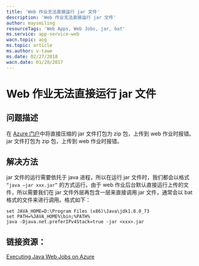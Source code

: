 ```yaml
---
title: 'Web 作业无法直接运行 jar 文件'
description: 'Web 作业无法直接运行 jar 文件'
author: maysmiling
resourceTags: 'Web Apps, Web Jobs, jar, bat'
ms.service: app-service-web
wacn.topic: aog
ms.topic: article
ms.author: v-tawe
ms.date: 02/27/2018
wacn.date: 01/20/2017
---
```


# Web 作业无法直接运行 jar 文件

## **问题描述**

在 [Azure 门户](https://portal.azure.cn)中将直接压缩的 jar 文件打包为 zip 包，上传到 web 作业时报错。 jar 文件打包为 zip 包，上传到 web 作业时报错。

## **解决方法**

jar 文件的运行需要依托于 java 进程，所以在运行 jar 文件时，我们都会以格式 `“java –jar xxx.jar”` 的方式运行。由于 web 作业后台默认直接运行上传的文件，所以需要我们在 jar 文件外层再包含一层来直接调用 jar 文件，通常会以 bat 格式的文件来进行调用。格式如下：

```
set JAVA_HOME=D:\Program Files (x86)\Java\jdk1.8.0_73
set PATH=%JAVA_HOME%\bin;%PATH%
java -Djava.net.preferIPv4Stack=true -jar <xxx>.jar
```

## 链接资源：

[Executing Java Web Jobs on Azure](https://blogs.msdn.microsoft.com/azureossds/2015/04/28/executing-java-web-jobs-on-azure/)